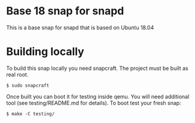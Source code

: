 # Base 18 snap for snapd

This is a base snap for snapd that is based on Ubuntu 18.04

# Building locally

To build this snap locally you need snapcraft. The project must be built as real root.

```
$ sudo snapcraft
```

Once built you can boot it for testing inside qemu. You will need additional
tool (see testing/README.md for details). To boot test your fresh snap:

```
$ make -C testing/
```
